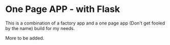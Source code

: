 # One Page APP - with Flask

This is a combination of a factory app and a one page app (Don't get fooled by the name) build for my needs.

More to be added.